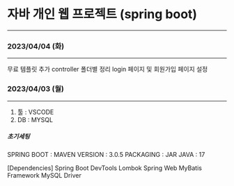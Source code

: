 # 자바 개인 웹 프로젝트 (spring boot)
---

### 2023/04/04 (화)
---
무료 템플릿 추가
controller 폴더별 정리
login 페이지 및 회원가입 페이지 설정

### 2023/04/03 (월)
---
1. 툴 : VSCODE
2. DB : MYSQL


##### 초기세팅
SPRING BOOT : MAVEN
VERSION : 3.0.5
PACKAGING : JAR
JAVA : 17

[Dependencies]
Spring Boot DevTools
Lombok
Spring Web
MyBatis Framework
MySQL Driver

